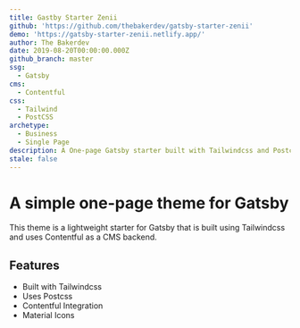 ```yaml
---
title: Gastby Starter Zenii
github: 'https://github.com/thebakerdev/gatsby-starter-zenii'
demo: 'https://gatsby-starter-zenii.netlify.app/'
author: The Bakerdev
date: 2019-08-20T00:00:00.000Z
github_branch: master
ssg:
  - Gatsby
cms:
  - Contentful
css:
  - Tailwind
  - PostCSS
archetype:
  - Business
  - Single Page
description: A One-page Gatsby starter built with Tailwindcss and Postcss.
stale: false
---
```


# A simple one-page theme for Gatsby

This theme is a lightweight starter for Gatsby that is built using Tailwindcss and uses Contentful as a CMS backend.

## Features

* Built with Tailwindcss
* Uses Postcss
* Contentful Integration 
* Material Icons
